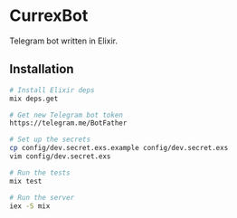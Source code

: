 # CurrexBot

Telegram bot written in Elixir.

## Installation

```sh
# Install Elixir deps
mix deps.get

# Get new Telegram bot token
https://telegram.me/BotFather

# Set up the secrets
cp config/dev.secret.exs.example config/dev.secret.exs
vim config/dev.secret.exs

# Run the tests
mix test

# Run the server
iex -S mix
```
